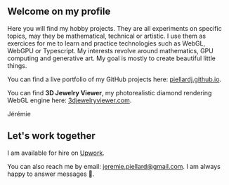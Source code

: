 ## Welcome on my profile

Here you will find my hobby projects. They are all experiments on specific topics, may they be mathematical, technical or artistic. I use them as exercices for me to learn and practice technologies such as WebGL, WebGPU or Typescript. My interests revolve around mathematics, GPU computing and generative art. My goal is mostly to create beautiful little things.

You can find a live portfolio of my GitHub projects here: [piellardj.github.io](https://piellardj.github.io).

You can find **3D Jewelry Viewer**, my photorealistic diamond rendering WebGL engine here: [3djewelryviewer.com](https://www.3djewelryviewer.com).

Jérémie

## Let's work together

I am available for hire on [Upwork](https://www.upwork.com/freelancers/~01cb6354d39eb68dbb?mp_source=share).

You can also reach me by email: [jeremie.piellard@gmail.com](mailto:jeremie.piellard@gmail.com). I am always happy to answer messages 🙂.

